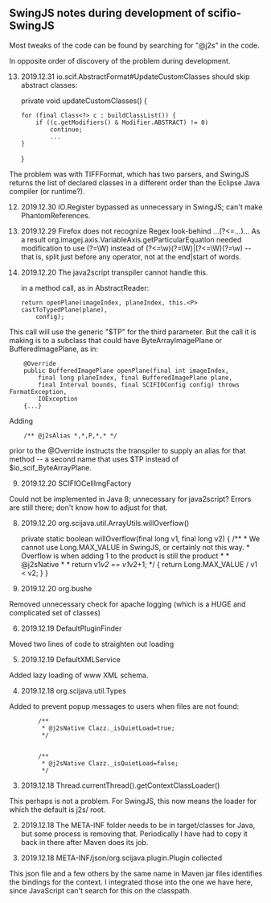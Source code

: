 ## SwingJS notes during development of scifio-SwingJS


Most tweaks of the code can be found by searching for "@j2s" in the code. 

In opposite order of discovery of the problem during development.

13. 2019.12.31 io.scif.AbstractFormat#UpdateCustomClasses should skip abstract classes:

	private void updateCustomClasses() {

		for (final Class<?> c : buildClassList()) {
			if ((c.getModifiers() & Modifier.ABSTRACT) != 0)
				continue;
				...
        }
    }
    
The problem was with TIFFFormat, which has two parsers, and SwingJS returns the list of declared classes in a different order than the Eclipse Java compiler (or runtime?).

12. 2019.12.30 IO.Register bypassed as unnecessary in SwingJS; can't make PhantomReferences. 


11. 2019.12.29 Firefox does not recognize Regex look-behind ...(?<=...)...
As a result org.imagej.axis.VariableAxis.getParticularEquation needed
modification to use (?=\\W) instead of (?<=\\w)(?=\\W)|(?<=\\W)(?=\\w)
-- that is, split just before any operator, not at the end|start of words. 

10. 2019.12.20  The java2script transpiler cannot handle this.<P> in a method call, as in AbstractReader:

		return openPlane(imageIndex, planeIndex, this.<P> castToTypedPlane(plane),
			config);


This call will use the generic "$TP" for the third parameter. But the call it is making is to a subclass that could have ByteArrayImagePlane or BufferedImagePlane, as in:


		@Override
		public BufferedImagePlane openPlane(final int imageIndex,
			final long planeIndex, final BufferedImagePlane plane,
			final Interval bounds, final SCIFIOConfig config) throws FormatException,
			IOException
		{...}

Adding 

		/** @j2sAlias *,*,P,*,* */ 

prior to the @Override instructs the transpiler to supply an alias for that method -- a second name that uses $TP instead of $io\_scif\_ByteArrayPlane.

9. 2019.12.20 SCIFIOCellImgFactory

Could not be implemented in Java 8; unnecessary for java2script? Errors are still there; don't know how to adjust for that.

8. 2019.12.20  org.scijava.util.ArrayUtils.willOverflow()

	private static boolean willOverflow(final long v1, final long v2) {
		/**
		 * We cannot use Long.MAX_VALUE in SwingJS, or certainly not this way. 
		 * Overflow is when adding 1 to the product is still the product
		 * 
		 * @j2sNative
		 * 
		 * 			return v1*v2 == v1*v2+1;
		 */
		{
			return Long.MAX_VALUE / v1 < v2;
		}
	}


7. 2019.12.20 org.bushe

Removed unnecessary check for apache logging (which is a HUGE and complicated set of classes)

6. 2019.12.19 DefaultPluginFinder 

Moved two lines of code to straighten out loading

5. 2019.12.19 DefaultXMLService

Added lazy loading of www XML schema.

4. 2019.12.18 org.scijava.util.Types

Added to prevent popup messages to users when files are not found:

			/**
			 * @j2sNative Clazz._isQuietLoad=true;
			 */


			/**
			 * @j2sNative Clazz._isQuietLoad=false;
			 */

3. 2019.12.18 Thread.currentThread().getContextClassLoader() 

This perhaps is not a problem. For SwingJS, this now means the loader for which the default is j2s/ root.


2. 2019.12.18 The META-INF folder needs to be in target/classes for Java, but some process is removing that. Periodically I have had to copy it back in there after Maven does its job.

1. 2019.12.18 META-INF/json/org.scijava.plugin.Plugin collected

This json file and a few others by the same name in Maven jar files identifies the bindings for the context. I integrated those into the one we have here, since JavaScript can't search for this on the classpath. 

